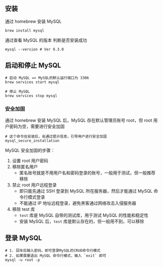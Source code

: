 ## 安装
通过 homebrew 安装 MySQL
```shell
brew install mysql
```
通过查看 MySQL 的版本 判断是否安装成功
```shell
mysql --version # Ver 9.3.0
```



## 启动和停止 MySQL

```shell
# 启动 MySQL => MySQL的默认运行端口为 3306
brew services start mysql

# 停止 MySQL
brew services stop mysql
```



### 安全加固

通过 homebrew 安装 MySQL 后，MySQL 存在默认管理员账号 root，但 root 用户密码为空，需要进行安全加固
```shell
# 这个命令在安装后，会通过提示信息，引导用户进行安全加固
mysql_secure_installation
```
MySQL 安全加固的步骤：
1. 设置 root 用户密码
2. 移除匿名用户
   + 匿名账号就是不用用户名和密码登录的账号，一般用于测试，但一般推荐移除
3. 禁止 root 用户远程登录
   + 即只能先通过 SSH 登录到 MySQL 所在服务器，然后才能通过 MySQL 命令行模式登录
   + 不能通过 IP 地址远程登录，避免黑客通过网络攻击入侵服务器
4. 移除 test 库
   + `test` 库是 MySQL 自带的测试库，用于测试 MySQL 的性能和稳定性
   + 安装 MySQL 后，`test` 库是默认存在的，但一般用不到，可以移除



## 登录 MySQL

```shell
# 1. 回车后输入密码，即可登录MySQL的CRUD命令行模式
# 2. 如果需要退出 MySQL 命令行模式，输入 `exit` 即可
mysql -u root -p
```